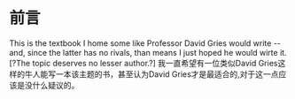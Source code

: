# 前言

This is the textbook I home some like Professor David Gries would write --and, since the latter has no rivals, than means I just hoped he would wirte it. [?The topic deserves no lesser author.?]
我一直希望有一位类似David Gries这样的牛人能写一本该主题的书，甚至认为David Gries才是最适合的,对于这一点应该是没什么疑议的。




